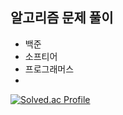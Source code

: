 ## 알고리즘 문제 풀이
* 백준
* 소프티어
* 프로그래머스
* 
[![Solved.ac Profile](http://mazassumnida.wtf/api/v2/generate_badge?boj=dnglgl9)](https://solved.ac/dnglgl9/)
